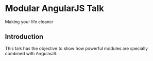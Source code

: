 # Modular AngularJS Talk
Making your life cleaner

## Introduction
This talk has the objective to show how powerful modules are specially combined with AngularJS.
